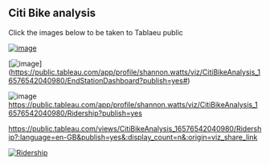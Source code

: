 ## Citi Bike analysis 

Click the images below to be taken  to Tablaeu public

[![image](https://user-images.githubusercontent.com/100214297/179046460-4af1c1b9-231f-4cb1-af7d-7154201ade20.png)](https://public.tableau.com/app/profile/shannon.watts/viz/CitiBikeAnalysis_16576542040980/StartStationDashboard?publish=yes)


[![image](https://user-images.githubusercontent.com/100214297/180296349-08082575-e195-43f5-946c-dfea4efc31cf.png)] (https://public.tableau.com/app/profile/shannon.watts/viz/CitiBikeAnalysis_16576542040980/EndStationDashboard?publish=yes#)

![image](https://user-images.githubusercontent.com/100214297/180296439-12132204-efd4-467a-85d1-98f66691eaf5.png)
https://public.tableau.com/app/profile/shannon.watts/viz/CitiBikeAnalysis_16576542040980/Ridership?publish=yes



https://public.tableau.com/views/CitiBikeAnalysis_16576542040980/Ridership?:language=en-GB&publish=yes&:display_count=n&:origin=viz_share_link
<div class='tableauPlaceholder' id='viz1658430644214' style='position: relative'><noscript><a href='#'><img alt='Ridership ' src='https:&#47;&#47;public.tableau.com&#47;static&#47;images&#47;Ci&#47;CitiBikeAnalysis_16576542040980&#47;Ridership&#47;1_rss.png' style='border: none' /></a></noscript><object class='tableauViz'  style='display:none;'><param name='host_url' value='https%3A%2F%2Fpublic.tableau.com%2F' /> <param name='embed_code_version' value='3' /> <param name='site_root' value='' /><param name='name' value='CitiBikeAnalysis_16576542040980&#47;Ridership' /><param name='tabs' value='no' /><param name='toolbar' value='yes' /><param name='static_image' value='https:&#47;&#47;public.tableau.com&#47;static&#47;images&#47;Ci&#47;CitiBikeAnalysis_16576542040980&#47;Ridership&#47;1.png' /> <param name='animate_transition' value='yes' /><param name='display_static_image' value='yes' /><param name='display_spinner' value='yes' /><param name='display_overlay' value='yes' /><param name='display_count' value='yes' /><param name='language' value='en-GB' /><param name='filter' value='publish=yes' /></object></div>                <script type='text/javascript'>                    var divElement = document.getElementById('viz1658430644214');                    var vizElement = divElement.getElementsByTagName('object')[0];                    if ( divElement.offsetWidth > 800 ) { vizElement.style.width='100%';vizElement.style.height=(divElement.offsetWidth*0.75)+'px';} else if ( divElement.offsetWidth > 500 ) { vizElement.style.width='100%';vizElement.style.height=(divElement.offsetWidth*0.75)+'px';} else { vizElement.style.width='100%';vizElement.style.height='927px';}                     var scriptElement = document.createElement('script');                    scriptElement.src = 'https://public.tableau.com/javascripts/api/viz_v1.js';                    vizElement.parentNode.insertBefore(scriptElement, vizElement);                </script>
